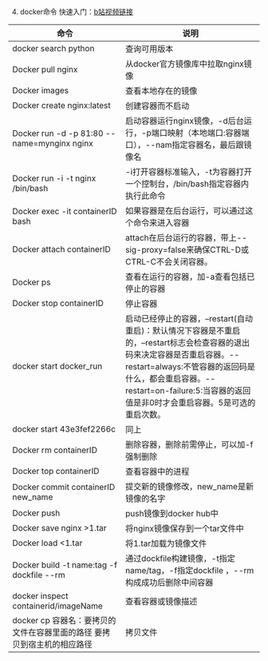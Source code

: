 
4. docker命令
快速入门：[b站视频链接](https://www.bilibili.com/video/BV1R4411F7t9?from=search&seid=6753148005796246659)

| 命令                                         | 说明                                                                                              |
| -------------------------------------------- | ------------------------------------------------------------------------------------------------- |
| docker search python                         | 查询可用版本                                                                                      |
| Docker pull nginx                            | 从docker官方镜像库中拉取nginx镜像                                                                 |
| Docker images                                | 查看本地存在的镜像                                                                                |
| Docker create nginx:latest                   | 创建容器而不启动                                                                                  |
| Docker run -d -p 81:80  --name=mynginx nginx | 启动容器运行nginx镜像，-d后台运行，-p端口映射（本地端口:容器端口），--nam指定容器名，最后跟镜像名 |
| Docker run -i -t nginx /bin/bash             | -i打开容器标准输入，-t为容器打开一个控制台，/bin/bash指定容器内执行此命令                         |
| Docker exec -it containerID bash             | 如果容器是在后台运行，可以通过这个命令来进入容器                                                  |
| Docker attach containerID                    | attach在后台运行的容器，带上--sig-proxy=false来确保CTRL-D或CTRL-C不会关闭容器。                   |
| Docker ps                                    | 查看在运行的容器，加-a查看包括已停止的容器                                                        |
| Docker  stop containerID                     | 停止容器|
|docker start docker_run|启动已经停止的容器，–restart(自动重启)：默认情况下容器是不重启的，–restart标志会检查容器的退出码来决定容器是否重启容器。--restart=always:不管容器的返回码是什么，都会重启容器。--restart=on-failure:5:当容器的返回值是非0时才会重启容器。5是可选的重启次数。 |
|docker start 43e3fef2266c |同上|
|Docker rm containerID | 删除容器，删除前需停止，可以加-f强制删除|
|Docker top containerID | 查看容器中的进程|
|Docker commit containerID new_name | 提交新的镜像修改，new_name是新镜像的名字|
|Docker push | push镜像到docker hub中 |
|Docker save  nginx >1.tar | 将nginx镜像保存到一个tar文件中|
|Docker load <1.tar | 将1.tar加载为镜像文件|
|Docker build -t name:tag -f dockfile --rm | 通过dockfile构建镜像，-t指定name/tag，-f指定dockfile ，--rm构成成功后删除中间容器|
|docker inspect containerid/imageName | 查看容器或镜像描述|
|docker cp 容器名：要拷贝的文件在容器里面的路径 要拷贝到宿主机的相应路径 | 拷贝文件|

